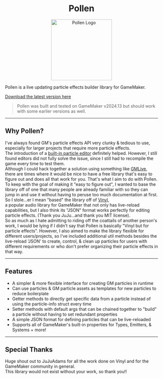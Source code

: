 <h1 align="center">Pollen</h1>

<p align="center">
  <img src="Pollen/pollen_logo.png" alt="Pollen Logo" width="200">

Pollen is a live updating particle effects builder library for GameMaker.

[Download the latest version here](https://github.com/MorphoMonarchy/Pollen)

</p>

> Pollen was built and tested on GameMaker v2024.13 but should work with some earlier versions as well.

---

## Why Pollen?

I've always found GM's particle effects API very clunky & tedious to use, especially for larger projects that require more particle effects.  
The introduction of a [built-in particle editor](https://manual.gamemaker.io/monthly/en/The_Asset_Editors/Particle_Systems.htm) definitely helped. However, I still found editors did not fully solve the issue, since I still had to recompile the game every time to test them.  
Although I could hack together a solution using something like [GMLive](https://yellowafterlife.itch.io/gamemaker-live), there are times where it would be nice to have a free library that's easy to figure out and does all that work for you. That's what I aim to do with Pollen.  
To keep with the goal of making it "easy to figure out", I wanted to base the library off of one that many people are already familiar with so they can jump in and use it without having to peruse too much documentation at first. So I stole...er I mean "based" the library off of [Vinyl](https://www.jujuadams.com/Vinyl/#/6.2/README),  
a popular audio library for GameMaker that not only has live-reload capabilities, but I also think its "JSON" format works perfectly for editing particle effects. (Thank you JuJu...and thank you MIT license).  
So as much as I hate admitting to riding off the coattails of another person's work, I would be lying if I didn't say that Pollen is basically "Vinyl but for particle effects". However, I also aimed to make the library flexible for different users/projects, so I've included additional util methods besides the live-reload 'JSON' to create, control, & clean up particles for users with different requirements or who don't prefer organizing their particle effects in that way.

---

## Features

* A simpler & more flexible interface for creating GM particles in runtime  
* Can use particles & GM particle assets as templates for new particles to reduce boilerplate  
* Getter methods to directly get specific data from a particle instead of using the particle-info struct every time  
* Setter methods with default args that can be chained together to "build" a particle without having to set redundant properties  
* A simple JSON format for defining particles that can be live-reloaded  
* Supports all of GameMaker's built-in properties for Types, Emitters, & Systems + more!

---

## Special Thanks

Huge shout out to JuJuAdams for all the work done on Vinyl and for the GameMaker community in general.  
This library would not exist without your work, so thank you!!